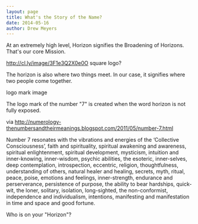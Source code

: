 ```yaml
---
layout: page
title: What's the Story of the Name?
date: 2014-05-16
author: Drew Meyers
---
```

At an extremely high level, Horizon signifies the Broadening of Horizons. That's our core Mission.

http://cl.ly/image/3F1e3Q2X0e0O
square logo?

The horizon is also where two things meet. In our case, it signifies where two people come together.

logo mark image

The logo mark of the number "7" is created when the word horizon is not fully exposed.

via http://numerology-thenumbersandtheirmeanings.blogspot.com/2011/05/number-7.html

Number 7 resonates with the vibrations and energies of the ‘Collective Consciousness’, faith and spirituality, spiritual awakening and awareness, spiritual enlightenment, spiritual development, mysticism, intuition and inner-knowing, inner-wisdom, psychic abilities, the esoteric, inner-selves, deep contemplation, introspection, eccentric, religion, thoughtfulness, understanding of others, natural healer and healing, secrets, myth, ritual, peace, poise, emotions and feelings, inner-strength, endurance and perserverance, persistence of purpose, the ability to bear hardships, quick-wit, the loner, solitary,  isolation, long-sighted, the non-conformist, independence and individualism, intentions, manifesting and manifestation in time and space and good fortune.  

Who is on your "Horizon"?